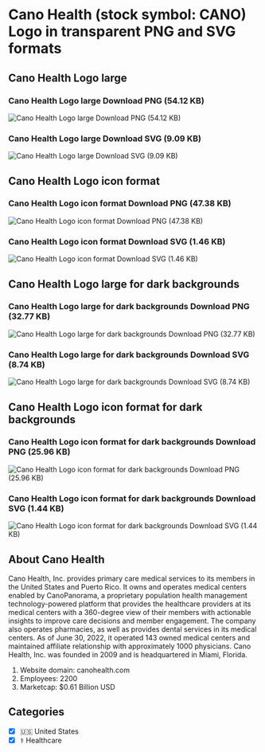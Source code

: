 # Cano Health (stock symbol: CANO) Logo in transparent PNG and SVG formats

## Cano Health Logo large

### Cano Health Logo large Download PNG (54.12 KB)

![Cano Health Logo large Download PNG (54.12 KB)](/img/orig/CANO_BIG-82a97b1b.png)

### Cano Health Logo large Download SVG (9.09 KB)

![Cano Health Logo large Download SVG (9.09 KB)](/img/orig/CANO_BIG-3d3d99c8.svg)

## Cano Health Logo icon format

### Cano Health Logo icon format Download PNG (47.38 KB)

![Cano Health Logo icon format Download PNG (47.38 KB)](/img/orig/CANO-9e487790.png)

### Cano Health Logo icon format Download SVG (1.46 KB)

![Cano Health Logo icon format Download SVG (1.46 KB)](/img/orig/CANO-36d57f25.svg)

## Cano Health Logo large for dark backgrounds

### Cano Health Logo large for dark backgrounds Download PNG (32.77 KB)

![Cano Health Logo large for dark backgrounds Download PNG (32.77 KB)](/img/orig/CANO_BIG.D-b26d8fbf.png)

### Cano Health Logo large for dark backgrounds Download SVG (8.74 KB)

![Cano Health Logo large for dark backgrounds Download SVG (8.74 KB)](/img/orig/CANO_BIG.D-e69bbb65.svg)

## Cano Health Logo icon format for dark backgrounds

### Cano Health Logo icon format for dark backgrounds Download PNG (25.96 KB)

![Cano Health Logo icon format for dark backgrounds Download PNG (25.96 KB)](/img/orig/CANO.D-60d0f1da.png)

### Cano Health Logo icon format for dark backgrounds Download SVG (1.44 KB)

![Cano Health Logo icon format for dark backgrounds Download SVG (1.44 KB)](/img/orig/CANO.D-6b8dfffd.svg)

## About Cano Health

Cano Health, Inc. provides primary care medical services to its members in the United States and Puerto Rico. It owns and operates medical centers enabled by CanoPanorama, a proprietary population health management technology-powered platform that provides the healthcare providers at its medical centers with a 360-degree view of their members with actionable insights to improve care decisions and member engagement. The company also operates pharmacies, as well as provides dental services in its medical centers. As of June 30, 2022, it operated 143 owned medical centers and maintained affiliate relationship with approximately 1000 physicians. Cano Health, Inc. was founded in 2009 and is headquartered in Miami, Florida.

1. Website domain: canohealth.com
2. Employees: 2200
3. Marketcap: $0.61 Billion USD


## Categories
- [x] 🇺🇸 United States
- [x] ⚕️ Healthcare

